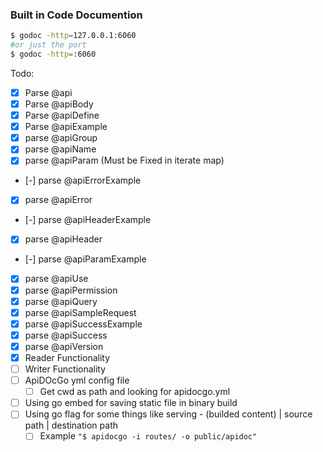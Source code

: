 ### Built in Code Documention
```sh
$ godoc -http=127.0.0.1:6060 
#or just the port 
$ godoc -http=:6060
```

Todo:
- [X] Parse @api
- [X] Parse @apiBody
- [X] Parse @apiDefine
- [X] Parse @apiExample
- [X] parse @apiGroup
- [X] parse @apiName
- [X] parse @apiParam (Must be Fixed in iterate map)
- [-] parse @apiErrorExample
- [X] parse @apiError
- [-] parse @apiHeaderExample
- [X] parse @apiHeader
- [-] parse @apiParamExample
- [X] parse @apiUse
- [X] parse @apiPermission
- [X] parse @apiQuery
- [X] parse @apiSampleRequest
- [X] parse @apiSuccessExample
- [X] parse @apiSuccess
- [X] parse @apiVersion
- [X] Reader Functionality
- [ ] Writer Functionality
- [ ] ApiDOcGo yml config file
    - [ ] Get cwd as path and looking for apidocgo.yml
- [ ] Using go embed for saving static file in binary build
- [ ] Using go flag for some things like serving - (builded content) | source path | destination path
    - [ ] Example `"$ apidocgo -i routes/ -o public/apidoc"`